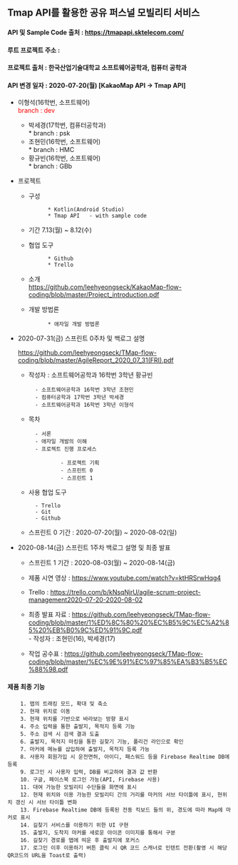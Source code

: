 ## Tmap API를 활용한 공유 퍼스널 모빌리티 서비스   
#### API 및 Sample Code 출처 : https://tmapapi.sktelecom.com/
#### 루트 프로젝트 주소 : 
#### 프로젝트 출처 : 한국산업기술대학교 소프트웨어공학과, 컴퓨터 공학과   
#### API 변경 일자 : 2020-07-20(월) [KakaoMap API -> Tmap API]   

- 이형석(16학번, 소프트웨어)   
		<span style="color:#FF0000">branch : dev</span>

	- 박세경(17학번, 컴퓨터공학과)   
				* branch : psk
	- 조현민(16학번, 소프트웨어)   
				* branch : HMC
	- 황규빈(16학번, 소프트웨어)   
				* branch : GBb


- 프로젝트   

	- 구성   

				* Kotlin(Android Studio)   
				* Tmap API   - with sample code   

	- 기간 7.13(월) ~ 8.12(수)   

	- 협업 도구   

				* Github   
				* Trello   
		
	- 소개   
				<https://github.com/leehyeongseck/KakaoMap-flow-coding/blob/master/Project_introduction.pdf>   
				
	- 개발 방법론   
	
				* 애자일 개발 방법론   

- 2020-07-31(금) 스프린트 0주차 및 백로그 설명   


	<https://github.com/leehyeongseck/TMap-flow-coding/blob/master/AgileReport_2020_07_31(FRI).pdf>   

	- 작성자 : 소프트웨어공학과 16학번 3학년 황규빈   

			- 소프트웨어공학과 16학번 3학년 조현민   
			- 컴퓨터공학과 17학번 3학년 박세경   
			- 소프트웨어공학과 16학번 3학년 이형석   

	- 목차   

			- 서론   
			- 애자일 개발의 이해   
			- 프로젝트 진행 프로세스   

					- 프로젝트 기획   
					- 스프린트 0   
					- 스프린트 1   

	- 사용 협업 도구   

			- Trello   
			- Git   
			- Github   

	- 스프린트 0 기간 : 2020-07-20(월) ~ 2020-08-02(일)   


- 2020-08-14(금) 스프린트 1주차 백로그 설명 및 최종 발표   

	- 스프린트 1 기간 : 2020-08-03(월) ~ 2020-08-14(금)   

	- 제품 시연 영상 : <https://www.youtube.com/watch?v=ktHRSrwHqg4>   

	- Trello : <https://trello.com/b/kNsqNjrU/agile-scrum-project-management2020-07-20-2020-08-02>   

	- 최종 발표 자료 : <https://github.com/leehyeongseck/TMap-flow-coding/blob/master/1%ED%8C%80%20%EC%B5%9C%EC%A2%85%20%EB%B0%9C%ED%91%9C.pdf>   
			- 작성자 : 조현민(16), 박세경(17)

	- 작업 공수표 : <https://github.com/leehyeongseck/TMap-flow-coding/blob/master/%EC%9E%91%EC%97%85%EA%B3%B5%EC%88%98.pdf>   


#### 제품 최종 기능   
		1. 맵의 트래킹 모드, 확대 및 축소   
		2. 현재 위치로 이동   
		3. 현재 위치를 기반으로 바라보는 방향 표시   
		4. 주소 입력을 통한 출발지, 목적지 등록 기능   
		5. 주소 검색 시 검색 결과 도출   
		6. 출발지, 목적지 마킹을 통한 길찾기 기능, 폴리건 라인으로 확인   
		7. 마커에 메뉴를 삽입하여 출발지, 목적지 등록 가능   
		8. 사용자 회원가입 시 운전면허, 아이디, 패스워드 등을 Firebase Realtime DB에 등록   
		9. 로그인 시 사용자 입력, DB를 비교하여 결과 값 반환   
		10. 구글, 페이스북 로그인 가능(API, Firebase 사용)   
		11. 대여 가능한 모빌리티 수단들을 화면에 표시   
		12. 현재 위치와 이용 가능한 모빌리티 간의 거리를 마커의 서브 타이틀에 표시, 현위치 갱신 시 서브 타이틀 변화   
		13. Firebase Realtime DB에 등록된 전동 킥보드 들의 위, 경도에 따라 Map에 마커로 표시   
		14. 길찾기 서비스를 이용하기 위한 UI 구현   
		15. 출발지, 도착지 마커를 새로운 아이콘 이미지를 통해서 구분   
		16. 길찾기 경로를 맵에 띄운 후 출발지에 포커스   
		17. 로그인 이후 이용하기 버튼 클릭 시 QR 코드 스캐너로 인텐트 전환(촬영 시 해당 QR코드의 URL을 Toast로 출력)   

